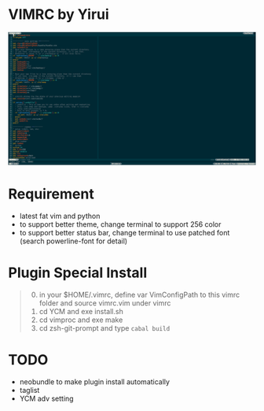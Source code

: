 VIMRC by Yirui
====================
![](screenshot.png)
# Requirement
+ latest fat vim and python
+ to support better theme, change terminal to support 256 color
+ to support better status bar, change terminal to use patched font (search powerline-font for detail)

# Plugin Special Install
> 0. in your $HOME/.vimrc, define var VimConfigPath to this vimrc folder and source vimrc.vim under vimrc
> 1. cd YCM and exe install.sh
> 2. cd vimproc and exe make
> 3. cd zsh-git-prompt and type `cabal build`

# TODO
+ neobundle to make plugin install automatically
+ taglist
+ YCM adv setting

